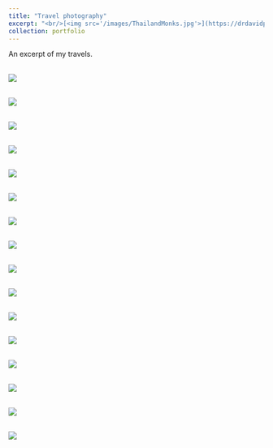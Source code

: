 ```yaml
---
title: "Travel photography"
excerpt: "<br/>[<img src='/images/ThailandMonks.jpg'>](https://drdavidpotter.github.io/portfolio/10_Travel/)"
collection: portfolio
---
```


An excerpt of my travels.

<br/><img src='/images/ThailandMonks.jpg'>

<br/><img src='/images/ThailandKohPhiPhi.jpg'>

<br/><img src='/images/ChicagoSunset.jpg'>

<br/><img src='/images/ChicagoFishermen.jpg'>

<br/><img src='/images/ChicagoBeachBirds.jpg'>

<br/><img src='/images/ChicagoSnowShore.jpg'>

<br/><img src='/images/NorwayFjord.jpg'>

<br/><img src='/images/ColoradoCow.jpg'>

<br/><img src='/images/ColoradoRoyalGorge.jpg'>

<br/><img src='/images/ColoradoSkylineDrive.jpg'>

<br/><img src='/images/GrandCanyon.jpg'>

<br/><img src='/images/KYLockegee.jpg'>

<br/><img src='/images/KYMSUDish.jpg'>

<br/><img src='/images/OregonLake.jpg'>

<br/><img src='/images/LebanonGreenhouses.jpg'>

<br/><img src='/images/LebanonBourjHammoud.jpg'>





